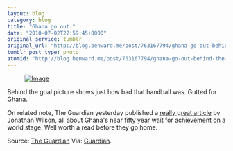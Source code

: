 ```yaml
---
layout: blog
category: blog
title: "Ghana go out."
date: "2010-07-02T22:59:45+0000"
original_service: tumblr
original_url: "http://blog.benward.me/post/763167794/ghana-go-out-behind-the-goal-picture-shows"
tumblr_post_type: photo
atomid: "http://blog.benward.me/post/763167794/ghana-go-out-behind-the-goal-picture-shows"
---
```

<figure class="photo">
  <a href="http://www.guardian.co.uk/"><img src="http://benward.me/res/tumblr/media/763167794/0.jpg" alt="Image"></a>
</figure>

Behind the goal picture shows just how bad that handball was. Gutted for Ghana.

On related note, The Guardian yesterday published a [really great article](http://www.guardian.co.uk/football/blog/2010/jun/30/world-cup-2010-ghana-history) by Jonathan Wilson, all about Ghana's near fifty year wait for achievement on a world stage. Well worth a read before they go home.

Source: <a href="http://www.guardian.co.uk/">The Guardian</a>
Via: [Guardian](http://www.guardian.co.uk/).